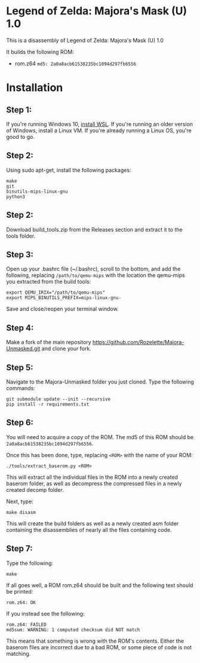 # Legend of Zelda: Majora's Mask (U) 1.0

This is a disassembly of Legend of Zelda: Majora's Mask (U) 1.0

It builds the following ROM:
* rom.z64 `md5: 2a0a8acb61538235bc1094d297fb6556`

# Installation

## Step 1:

If you're running Windows 10, [install WSL](https://docs.microsoft.com/en-us/windows/wsl/install-win10). If you're running an older version of Windows, install a Linux VM. If you're already running a Linux OS, you're good to go.

## Step 2:

Using sudo apt-get, install the following packages:

```
make
git
binutils-mips-linux-gnu
python3
```

## Step 2:
Download build_tools.zip from the Releases section and extract it to the tools folder.

## Step 3:

Open up your .bashrc file (~/.bashrc), scroll to the bottom, and add the following, replacing `/path/to/qemu-mips` with the location the qemu-mips you extracted from the build tools:

```
export QEMU_IRIX="/path/to/qemu-mips"
export MIPS_BINUTILS_PREFIX=mips-linux-gnu-
```

Save and close/reopen your terminal window.

## Step 4:
Make a fork of the main repository https://github.com/Rozelette/Majora-Unmasked.git and clone your fork.

## Step 5:

Navigate to the Majora-Unmasked folder you just cloned. Type the following commands:

```
git submodule update --init --recursive
pip install -r requirements.txt
```

## Step 6:

You will need to acquire a copy of the ROM. The md5 of this ROM should be `2a0a8acb61538235bc1094d297fb6556`.

Once this has been done, type, replacing `<ROM>` with the name of your ROM:
```
./tools/extract_baserom.py <ROM>
```

This will extract all the individual files in the ROM into a newly created baserom folder, as well as decompress the compressed files in a newly created decomp folder.

Next, type:
```
make disasm
```

This will create the build folders as well as a newly created asm folder containing the disassemblies of nearly all the files containing code.

## Step 7:

Type the following:
```
make
```

If all goes well, a ROM rom.z64 should be built and the following text should be printed:

`rom.z64: OK `

If you instead see the following:

```
rom.z64: FAILED
md5sum: WARNING: 1 computed checksum did NOT match
```

This means that something is wrong with the ROM's contents. Either the baserom files are incorrect due to a bad ROM, or some piece of code is not matching.